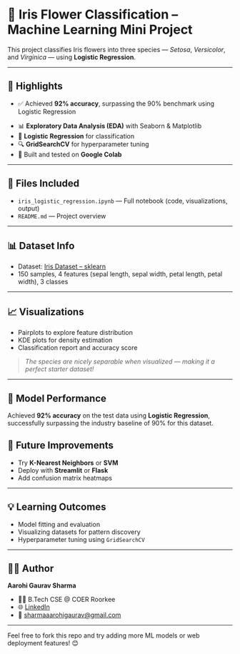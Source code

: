 # 🌸 Iris Flower Classification – Machine Learning Mini Project

This project classifies Iris flowers into three species — *Setosa*, *Versicolor*, and *Virginica* — using **Logistic Regression**.

---

## 📌 Highlights
+ ✅ Achieved **92% accuracy**, surpassing the 90% benchmark using Logistic Regression
- 📊 **Exploratory Data Analysis (EDA)** with Seaborn & Matplotlib
- 🎯 **Logistic Regression** for classification
- 🔍 **GridSearchCV** for hyperparameter tuning
- 🧪 Built and tested on **Google Colab**

---

## 📁 Files Included
- `iris_logistic_regression.ipynb` — Full notebook (code, visualizations, output)
- `README.md` — Project overview

---

## 📊 Dataset Info

- Dataset: [Iris Dataset – sklearn](https://scikit-learn.org/stable/auto_examples/datasets/plot_iris_dataset.html)
- 150 samples, 4 features (sepal length, sepal width, petal length, petal width), 3 classes

---

## 📈 Visualizations

- Pairplots to explore feature distribution
- KDE plots for density estimation
- Classification report and accuracy score

> *The species are nicely separable when visualized — making it a perfect starter dataset!*

---

## 🧠 Model Performance

Achieved **92% accuracy** on the test data using **Logistic Regression**, successfully surpassing the industry baseline of 90% for this dataset.


## 🔧 Future Improvements

- Try **K-Nearest Neighbors** or **SVM**
- Deploy with **Streamlit** or **Flask**
- Add confusion matrix heatmaps

---

## 💡 Learning Outcomes

- Model fitting and evaluation
- Visualizing datasets for pattern discovery
- Hyperparameter tuning using `GridSearchCV`

---

## 👩‍💻 Author

**Aarohi Gaurav Sharma**  
- 🧑‍🎓 B.Tech CSE @ COER Roorkee  
- 🌐 [LinkedIn](https://www.linkedin.com/in/aarohi-gaurav-sharma-b0a200300)  
- 📧 sharmaaarohigaurav@gmail.com

---

Feel free to fork this repo and try adding more ML models or web deployment features! 😊
